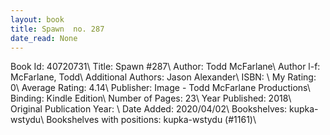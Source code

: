 ```yaml
---
layout: book
title: Spawn  no. 287
date_read: None
---
```


Book Id: 40720731\ 
Title: Spawn #287\ 
Author: Todd McFarlane\ 
Author l-f: McFarlane, Todd\ 
Additional Authors: Jason Alexander\ 
ISBN: \ 
My Rating: 0\ 
Average Rating: 4.14\ 
Publisher: Image - Todd McFarlane Productions\ 
Binding: Kindle Edition\ 
Number of Pages: 23\ 
Year Published: 2018\ 
Original Publication Year: \ 
Date Added: 2020/04/02\ 
Bookshelves: kupka-wstydu\ 
Bookshelves with positions: kupka-wstydu (#1161)\ 

